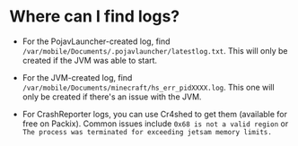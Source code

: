 # Where can I find logs?

* For the PojavLauncher-created log, find `/var/mobile/Documents/.pojavlauncher/latestlog.txt`. This will only be created if the JVM was able to start.

* For the JVM-created log, find `/var/mobile/Documents/minecraft/hs_err_pidXXXX.log`. This one will only be created if there's an issue with the JVM.

* For CrashReporter logs, you can use Cr4shed to get them (available for free on Packix). Common issues include `0x68 is not a valid region` or `The process was terminated for exceeding jetsam memory limits.` 
